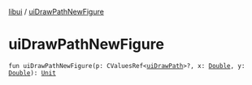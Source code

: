 [libui](index.md) / [uiDrawPathNewFigure](./ui-draw-path-new-figure.md)

# uiDrawPathNewFigure

`fun uiDrawPathNewFigure(p: CValuesRef<`[`uiDrawPath`](ui-draw-path.md)`>?, x: `[`Double`](https://kotlinlang.org/api/latest/jvm/stdlib/kotlin/-double/index.html)`, y: `[`Double`](https://kotlinlang.org/api/latest/jvm/stdlib/kotlin/-double/index.html)`): `[`Unit`](https://kotlinlang.org/api/latest/jvm/stdlib/kotlin/-unit/index.html)